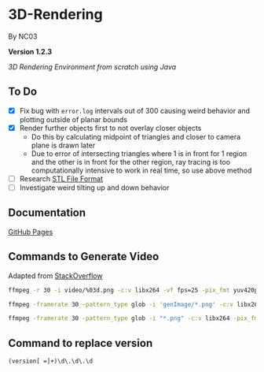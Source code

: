 # 3D-Rendering

By NC03

**Version 1.2.3**

*3D Rendering Environment from scratch using Java*

## To Do

- [X] Fix bug with `error.log` intervals out of 300 causing weird behavior and plotting outside of planar bounds
- [X] Render further objects first to not overlay closer objects
  - Do this by calculating midpoint of triangles and closer to camera plane is drawn later
  - Due to error of intersecting triangles where 1 is in front for 1 region and the other is in front for the other region, ray tracing is too computationally intensive to work in real time, so use above method
- [ ] Research [STL File Format](https://en.wikipedia.org/wiki/STL_%28file_format%29)
- [ ] Investigate weird tilting up and down behavior

## Documentation

[GitHub Pages](https://nc03.github.io/3D-Rendering/)

## Commands to Generate Video

Adapted from [StackOverflow](https://stackoverflow.com/questions/24961127/how-to-create-a-video-from-images-with-ffmpeg)

```bash
ffmpeg -r 30 -i video/%03d.png -c:v libx264 -vf fps=25 -pix_fmt yuv420p out.mp4

ffmpeg -framerate 30 -pattern_type glob -i 'genImage/*.png' -c:v libx264 -pix_fmt yuv420p out2.mp4

ffmpeg -framerate 30 -pattern_type glob -i "*.png" -c:v libx264 -pix_fmt yuv420p out.mp4
```

## Command to replace version

`(version[ =]+)\d\.\d\.\d`
